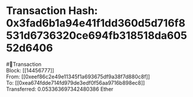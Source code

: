 
Transaction Hash: 0x3fad6b1a94e41f1dd360d5d716f8531d6736320ce694fb318518da60552d6406
====================================================================================
  
#💸Transaction  
Block: [[14456777]]  
From: [[0xeef86c2e49e11345f1a693675df9a38f7d880c8f]]  
To: [[0xea674fdde714fd979de3edf0f56aa9716b898ec8]]  
Transferred: 0.053363697342480386 Ether